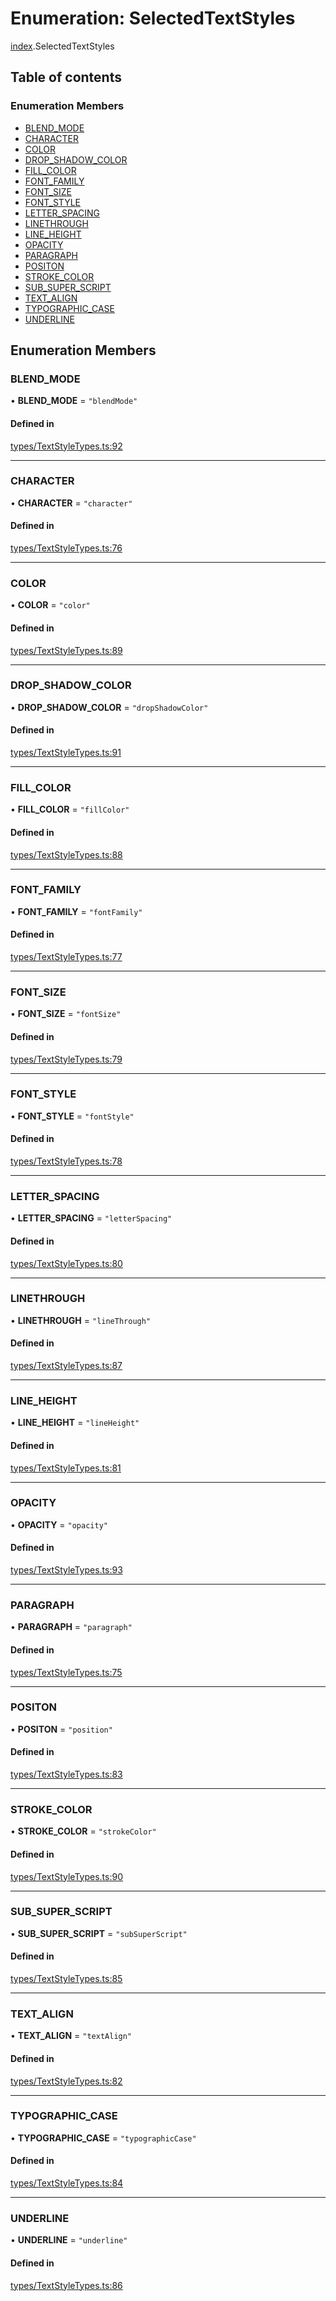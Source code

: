 # Enumeration: SelectedTextStyles

[index](../modules/index.md).SelectedTextStyles

## Table of contents

### Enumeration Members

- [BLEND\_MODE](index.SelectedTextStyles.md#blend_mode)
- [CHARACTER](index.SelectedTextStyles.md#character)
- [COLOR](index.SelectedTextStyles.md#color)
- [DROP\_SHADOW\_COLOR](index.SelectedTextStyles.md#drop_shadow_color)
- [FILL\_COLOR](index.SelectedTextStyles.md#fill_color)
- [FONT\_FAMILY](index.SelectedTextStyles.md#font_family)
- [FONT\_SIZE](index.SelectedTextStyles.md#font_size)
- [FONT\_STYLE](index.SelectedTextStyles.md#font_style)
- [LETTER\_SPACING](index.SelectedTextStyles.md#letter_spacing)
- [LINETHROUGH](index.SelectedTextStyles.md#linethrough)
- [LINE\_HEIGHT](index.SelectedTextStyles.md#line_height)
- [OPACITY](index.SelectedTextStyles.md#opacity)
- [PARAGRAPH](index.SelectedTextStyles.md#paragraph)
- [POSITON](index.SelectedTextStyles.md#positon)
- [STROKE\_COLOR](index.SelectedTextStyles.md#stroke_color)
- [SUB\_SUPER\_SCRIPT](index.SelectedTextStyles.md#sub_super_script)
- [TEXT\_ALIGN](index.SelectedTextStyles.md#text_align)
- [TYPOGRAPHIC\_CASE](index.SelectedTextStyles.md#typographic_case)
- [UNDERLINE](index.SelectedTextStyles.md#underline)

## Enumeration Members

### BLEND\_MODE

• **BLEND\_MODE** = ``"blendMode"``

#### Defined in

[types/TextStyleTypes.ts:92](https://github.com/chili-publish/editor-sdk/blob/6abb55e/types/TextStyleTypes.ts#L92)

___

### CHARACTER

• **CHARACTER** = ``"character"``

#### Defined in

[types/TextStyleTypes.ts:76](https://github.com/chili-publish/editor-sdk/blob/6abb55e/types/TextStyleTypes.ts#L76)

___

### COLOR

• **COLOR** = ``"color"``

#### Defined in

[types/TextStyleTypes.ts:89](https://github.com/chili-publish/editor-sdk/blob/6abb55e/types/TextStyleTypes.ts#L89)

___

### DROP\_SHADOW\_COLOR

• **DROP\_SHADOW\_COLOR** = ``"dropShadowColor"``

#### Defined in

[types/TextStyleTypes.ts:91](https://github.com/chili-publish/editor-sdk/blob/6abb55e/types/TextStyleTypes.ts#L91)

___

### FILL\_COLOR

• **FILL\_COLOR** = ``"fillColor"``

#### Defined in

[types/TextStyleTypes.ts:88](https://github.com/chili-publish/editor-sdk/blob/6abb55e/types/TextStyleTypes.ts#L88)

___

### FONT\_FAMILY

• **FONT\_FAMILY** = ``"fontFamily"``

#### Defined in

[types/TextStyleTypes.ts:77](https://github.com/chili-publish/editor-sdk/blob/6abb55e/types/TextStyleTypes.ts#L77)

___

### FONT\_SIZE

• **FONT\_SIZE** = ``"fontSize"``

#### Defined in

[types/TextStyleTypes.ts:79](https://github.com/chili-publish/editor-sdk/blob/6abb55e/types/TextStyleTypes.ts#L79)

___

### FONT\_STYLE

• **FONT\_STYLE** = ``"fontStyle"``

#### Defined in

[types/TextStyleTypes.ts:78](https://github.com/chili-publish/editor-sdk/blob/6abb55e/types/TextStyleTypes.ts#L78)

___

### LETTER\_SPACING

• **LETTER\_SPACING** = ``"letterSpacing"``

#### Defined in

[types/TextStyleTypes.ts:80](https://github.com/chili-publish/editor-sdk/blob/6abb55e/types/TextStyleTypes.ts#L80)

___

### LINETHROUGH

• **LINETHROUGH** = ``"lineThrough"``

#### Defined in

[types/TextStyleTypes.ts:87](https://github.com/chili-publish/editor-sdk/blob/6abb55e/types/TextStyleTypes.ts#L87)

___

### LINE\_HEIGHT

• **LINE\_HEIGHT** = ``"lineHeight"``

#### Defined in

[types/TextStyleTypes.ts:81](https://github.com/chili-publish/editor-sdk/blob/6abb55e/types/TextStyleTypes.ts#L81)

___

### OPACITY

• **OPACITY** = ``"opacity"``

#### Defined in

[types/TextStyleTypes.ts:93](https://github.com/chili-publish/editor-sdk/blob/6abb55e/types/TextStyleTypes.ts#L93)

___

### PARAGRAPH

• **PARAGRAPH** = ``"paragraph"``

#### Defined in

[types/TextStyleTypes.ts:75](https://github.com/chili-publish/editor-sdk/blob/6abb55e/types/TextStyleTypes.ts#L75)

___

### POSITON

• **POSITON** = ``"position"``

#### Defined in

[types/TextStyleTypes.ts:83](https://github.com/chili-publish/editor-sdk/blob/6abb55e/types/TextStyleTypes.ts#L83)

___

### STROKE\_COLOR

• **STROKE\_COLOR** = ``"strokeColor"``

#### Defined in

[types/TextStyleTypes.ts:90](https://github.com/chili-publish/editor-sdk/blob/6abb55e/types/TextStyleTypes.ts#L90)

___

### SUB\_SUPER\_SCRIPT

• **SUB\_SUPER\_SCRIPT** = ``"subSuperScript"``

#### Defined in

[types/TextStyleTypes.ts:85](https://github.com/chili-publish/editor-sdk/blob/6abb55e/types/TextStyleTypes.ts#L85)

___

### TEXT\_ALIGN

• **TEXT\_ALIGN** = ``"textAlign"``

#### Defined in

[types/TextStyleTypes.ts:82](https://github.com/chili-publish/editor-sdk/blob/6abb55e/types/TextStyleTypes.ts#L82)

___

### TYPOGRAPHIC\_CASE

• **TYPOGRAPHIC\_CASE** = ``"typographicCase"``

#### Defined in

[types/TextStyleTypes.ts:84](https://github.com/chili-publish/editor-sdk/blob/6abb55e/types/TextStyleTypes.ts#L84)

___

### UNDERLINE

• **UNDERLINE** = ``"underline"``

#### Defined in

[types/TextStyleTypes.ts:86](https://github.com/chili-publish/editor-sdk/blob/6abb55e/types/TextStyleTypes.ts#L86)
